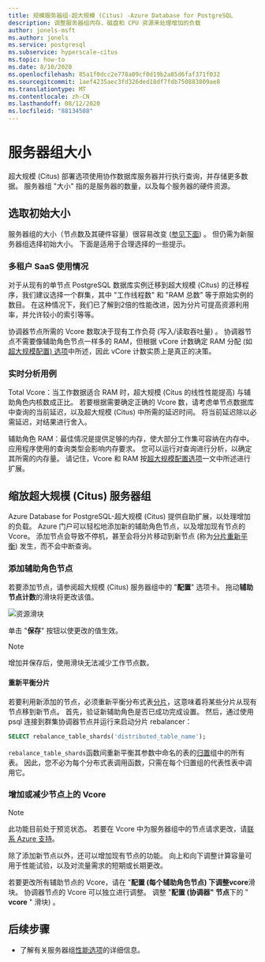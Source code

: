 ```yaml
---
title: 规模服务器组-超大规模 (Citus) -Azure Database for PostgreSQL
description: 调整服务器组内存、磁盘和 CPU 资源来处理增加的负载
author: jonels-msft
ms.author: jonels
ms.service: postgresql
ms.subservice: hyperscale-citus
ms.topic: how-to
ms.date: 8/10/2020
ms.openlocfilehash: 85a1f0dcc2e778a09cf0d19b2a85d6faf371f032
ms.sourcegitcommit: 1aef4235aec3fd326ded18df7fdb750883809ae8
ms.translationtype: MT
ms.contentlocale: zh-CN
ms.lasthandoff: 08/12/2020
ms.locfileid: "88134508"
---
```

# <a name="server-group-size"></a>服务器组大小

超大规模 (Citus) 部署选项使用协作数据库服务器并行执行查询，并存储更多数据。 服务器组 "大小" 指的是服务器的数量，以及每个服务器的硬件资源。

## <a name="picking-initial-size"></a>选取初始大小

服务器组的大小（节点数及其硬件容量）很容易改变 ([参见下面](#scale-a-hyperscale-citus-server-group)) 。 但仍需为新服务器组选择初始大小。 下面是适用于合理选择的一些提示。

### <a name="multi-tenant-saas-use-case"></a>多租户 SaaS 使用情况

对于从现有的单节点 PostgreSQL 数据库实例迁移到超大规模 (Citus) 的迁移程序，我们建议选择一个群集，其中 "工作线程数" 和 "RAM 总数" 等于原始实例的数目。 在这种情况下，我们已了解到2倍的性能改进，因为分片可提高资源利用率，并允许较小的索引等等。

协调器节点所需的 Vcore 数取决于现有工作负荷 (写入/读取吞吐量) 。 协调器节点不需要像辅助角色节点一样多的 RAM，但根据 vCore 计数确定 RAM 分配 (如[超大规模配置) 选项](concepts-hyperscale-configuration-options.md)中所述，因此 vCore 计数实质上是真正的决策。

### <a name="real-time-analytics-use-case"></a>实时分析用例

Total Vcore：当工作数据适合 RAM 时，超大规模 (Citus 的线性性能提高) 与辅助角色内核数成正比。 若要根据需要确定正确的 Vcore 数，请考虑单节点数据库中查询的当前延迟，以及超大规模 (Citus) 中所需的延迟时间。 将当前延迟除以必需延迟，对结果进行舍入。

辅助角色 RAM：最佳情况是提供足够的内存，使大部分工作集可容纳在内存中。 应用程序使用的查询类型会影响内存要求。 您可以运行对查询进行分析，以确定其所需的内存量。 请记住，Vcore 和 RAM 按[超大规模配置选项](concepts-hyperscale-configuration-options.md)一文中所述进行扩展。

## <a name="scale-a-hyperscale-citus-server-group"></a>缩放超大规模 (Citus) 服务器组

Azure Database for PostgreSQL-超大规模 (Citus) 提供自助扩展，以处理增加的负载。 Azure 门户可以轻松地添加新的辅助角色节点，以及增加现有节点的 Vcore。 添加节点会导致不停机，甚至会将分片移动到新节点 (称为[分片重新平衡](#rebalance-shards)) 发生，而不会中断查询。

### <a name="add-worker-nodes"></a>添加辅助角色节点

若要添加节点，请参阅超大规模 (Citus) 服务器组中的 "**配置**" 选项卡。  拖动**辅助节点计数**的滑块将更改该值。

![资源滑块](./media/howto-hyperscale-scaling/01-sliders-workers.png)

单击 "**保存**" 按钮以使更改的值生效。

> [!NOTE]
> 增加并保存后，使用滑块无法减少工作节点数。

#### <a name="rebalance-shards"></a>重新平衡分片

若要利用新添加的节点，必须重新平衡分布式表[分片](concepts-hyperscale-distributed-data.md#shards)，这意味着将某些分片从现有节点移到新节点。 首先，验证新辅助角色是否已成功完成设置。 然后，通过使用 psql 连接到群集协调器节点并运行来启动分片 rebalancer：

```sql
SELECT rebalance_table_shards('distributed_table_name');
```

`rebalance_table_shards`函数间重新平衡其参数中命名的表的[归置](concepts-hyperscale-colocation.md)组中的所有表。 因此，您不必为每个分布式表调用函数，只需在每个归置组的代表性表中调用它。

### <a name="increase-or-decrease-vcores-on-nodes"></a>增加或减少节点上的 Vcore

> [!NOTE]
> 此功能目前处于预览状态。 若要在 Vcore 中为服务器组中的节点请求更改，请[联系 Azure 支持](https://portal.azure.com/?#blade/Microsoft_Azure_Support/HelpAndSupportBlade)。

除了添加新节点以外，还可以增加现有节点的功能。 向上和向下调整计算容量可用于性能试验，以及对流量需求的短期或长期更改。

若要更改所有辅助节点的 Vcore，请在 "**配置 (每个辅助角色节点) **下调整**vcore**滑块。 协调器节点的 Vcore 可以独立进行调整。 调整 "**配置 (协调器" 节点**下的 " **vcore** " 滑块) 。

## <a name="next-steps"></a>后续步骤

- 了解有关服务器组[性能选项](concepts-hyperscale-configuration-options.md)的详细信息。
